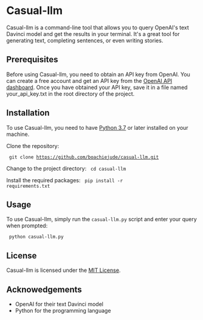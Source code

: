 # Casual-llm

Casual-llm is a command-line tool that allows you to query OpenAI's text Davinci model and get the results in your terminal. It's a great tool for generating text, completing sentences, or even writing stories.

## Prerequisites

Before using Casual-llm, you need to obtain an API key from OpenAI. You can create a free account and get an API key from the [OpenAI API dashboard](https://beta.openai.com/dashboard). Once you have obtained your API key, save it in a file named your_api_key.txt in the root directory of the project.

## Installation

To use Casual-llm, you need to have [Python 3.7](https://python.org/downloads) or later installed on your machine.

Clone the repository:

<code> git clone https://github.com/boachiejude/casual-llm.git</code>

Change to the project directory:
<code> cd casual-llm</code>

Install the required packages:
<code> pip install -r requirements.txt</code>

## Usage

To use Casual-llm, simply run the `casual-llm.py` script and enter your query when prompted:

<code> python casual-llm.py</code>

## License

Casual-llm is licensed under the [MIT License](https://github.com/boachiejude/casual-llm/blob/main/LICENSE).

## Acknowedgements

- OpenAI for their text Davinci model
- Python for the programming language

